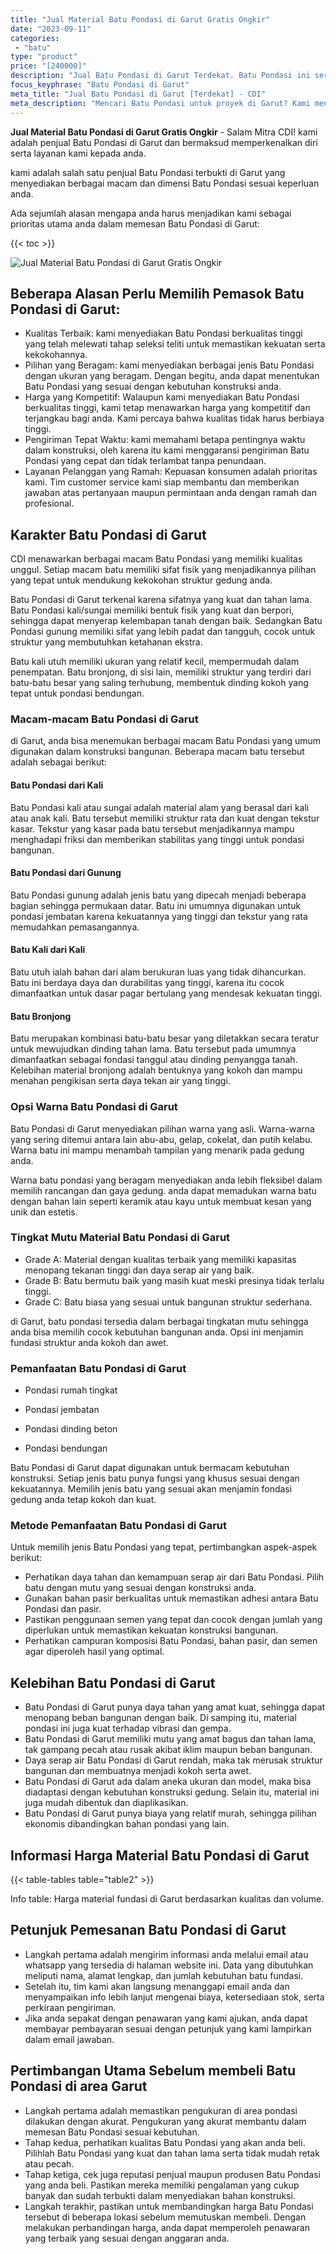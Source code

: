 ```yaml
---
title: "Jual Material Batu Pondasi di Garut Gratis Ongkir"
date: "2023-09-11"
categories:
 - "batu"
type: "product"
price: "[240000]"
description: "Jual Batu Pondasi di Garut Terdekat. Batu Pondasi ini sering dipakai dalam proyek konstruksi sebagai pondasi bangunan yang tahan lama dan berkualitas. Kontak kami untuk mendapatkan informasi lebih lanjut."
focus_keyphrase: "Batu Pondasi di Garut"
meta_title: "Jual Batu Pondasi di Garut [Terdekat] - CDI"
meta_description: "Mencari Batu Pondasi untuk proyek di Garut? Kami menawarkan Batu Pondasi berkualitas untuk pondasi bangunan. Raih penawaran terbaik sekarang."
---
```


**Jual Material Batu Pondasi di Garut Gratis Ongkir** - Salam Mitra CDI! kami adalah penjual Batu Pondasi di Garut dan bermaksud memperkenalkan diri serta layanan kami kepada anda.

kami adalah salah satu penjual Batu Pondasi terbukti di Garut yang menyediakan berbagai macam dan dimensi Batu Pondasi sesuai keperluan anda.

Ada sejumlah alasan mengapa anda harus menjadikan kami sebagai prioritas utama anda dalam memesan Batu Pondasi di Garut:

{{< toc >}}

![Jual Material Batu Pondasi di Garut Gratis Ongkir](/images/batu/batu-pondasi-08.jpg)

## Beberapa Alasan Perlu Memilih Pemasok Batu Pondasi di Garut:

*   Kualitas Terbaik: kami menyediakan Batu Pondasi berkualitas tinggi yang telah melewati tahap seleksi teliti untuk memastikan kekuatan serta kekokohannya.
*   Pilihan yang Beragam: kami menyediakan berbagai jenis Batu Pondasi dengan ukuran yang beragam. Dengan begitu, anda dapat menentukan Batu Pondasi yang sesuai dengan kebutuhan konstruksi anda.
*   Harga yang Kompetitif: Walaupun kami menyediakan Batu Pondasi berkualitas tinggi, kami tetap menawarkan harga yang kompetitif dan terjangkau bagi anda. Kami percaya bahwa kualitas tidak harus berbiaya tinggi.
*   Pengiriman Tepat Waktu: kami memahami betapa pentingnya waktu dalam konstruksi, oleh karena itu kami menggaransi pengiriman Batu Pondasi yang cepat dan tidak terlambat tanpa penundaan.
*   Layanan Pelanggan yang Ramah: Kepuasan konsumen adalah prioritas kami. Tim customer service kami siap membantu dan memberikan jawaban atas pertanyaan maupun permintaan anda dengan ramah dan profesional.

## Karakter Batu Pondasi di Garut

CDI menawarkan berbagai macam Batu Pondasi yang memiliki kualitas unggul. Setiap macam batu memiliki sifat fisik yang menjadikannya pilihan yang tepat untuk mendukung kekokohan struktur gedung anda.

Batu Pondasi di Garut terkenal karena sifatnya yang kuat dan tahan lama. Batu Pondasi kali/sungai memiliki bentuk fisik yang kuat dan berpori, sehingga dapat menyerap kelembapan tanah dengan baik. Sedangkan Batu Pondasi gunung memiliki sifat yang lebih padat dan tangguh, cocok untuk struktur yang membutuhkan ketahanan ekstra.

Batu kali utuh memiliki ukuran yang relatif kecil, mempermudah dalam penempatan. Batu bronjong, di sisi lain, memiliki struktur yang terdiri dari batu-batu besar yang saling terhubung, membentuk dinding kokoh yang tepat untuk pondasi bendungan.

### Macam-macam Batu Pondasi di Garut

di Garut, anda bisa menemukan berbagai macam Batu Pondasi yang umum digunakan dalam konstruksi bangunan. Beberapa macam batu tersebut adalah sebagai berikut:

#### Batu Pondasi dari Kali

Batu Pondasi kali atau sungai adalah material alam yang berasal dari kali atau anak kali. Batu tersebut memiliki struktur rata dan kuat dengan tekstur kasar. Tekstur yang kasar pada batu tersebut menjadikannya mampu menghadapi friksi dan memberikan stabilitas yang tinggi untuk pondasi bangunan.

#### Batu Pondasi dari Gunung

Batu Pondasi gunung adalah jenis batu yang dipecah menjadi beberapa bagian sehingga permukaan datar. Batu ini umumnya digunakan untuk pondasi jembatan karena kekuatannya yang tinggi dan tekstur yang rata memudahkan pemasangannya.

#### Batu Kali dari Kali

Batu  utuh ialah bahan dari alam berukuran luas yang tidak dihancurkan. Batu ini berdaya daya dan durabilitas yang tinggi, karena itu cocok dimanfaatkan untuk dasar pagar bertulang yang mendesak kekuatan tinggi.

#### Batu Bronjong

Batu  merupakan kombinasi batu-batu besar yang diletakkan secara teratur untuk mewujudkan dinding tahan lama. Batu tersebut pada umumnya dimanfaatkan sebagai fondasi tanggul atau dinding penyangga tanah. Kelebihan material bronjong adalah bentuknya yang kokoh dan mampu menahan pengikisan serta daya tekan air yang tinggi.

### Opsi Warna Batu Pondasi di Garut

Batu Pondasi di Garut menyediakan pilihan warna yang asli. Warna-warna yang sering ditemui antara lain abu-abu, gelap, cokelat, dan putih kelabu. Warna batu ini mampu menambah tampilan yang menarik pada gedung anda.

Warna batu pondasi yang beragam menyediakan anda lebih fleksibel dalam memilih rancangan dan gaya gedung. anda dapat memadukan warna batu dengan bahan lain seperti keramik atau kayu untuk membuat kesan yang unik dan estetis.

### Tingkat Mutu Material Batu Pondasi di Garut

*   Grade A: Material dengan kualitas terbaik yang memiliki kapasitas menopang tekanan tinggi dan daya serap air yang baik.
*   Grade B: Batu bermutu baik yang masih kuat meski presinya tidak terlalu tinggi.
*   Grade C: Batu biasa yang sesuai untuk bangunan struktur sederhana.

di Garut, batu pondasi tersedia dalam berbagai tingkatan mutu sehingga anda bisa memilih cocok kebutuhan bangunan anda. Opsi ini menjamin fundasi struktur anda kokoh dan awet.

### Pemanfaatan Batu Pondasi di Garut

*   Pondasi rumah tingkat

*   Pondasi jembatan

*   Pondasi dinding beton

*   Pondasi bendungan

Batu Pondasi di Garut dapat digunakan untuk bermacam kebutuhan konstruksi. Setiap jenis batu punya fungsi yang khusus sesuai dengan kekuatannya. Memilih jenis batu yang sesuai akan menjamin fondasi gedung anda tetap kokoh dan kuat.

### Metode Pemanfaatan Batu Pondasi di Garut

Untuk memilih jenis Batu Pondasi yang tepat, pertimbangkan aspek-aspek berikut:

*   Perhatikan daya tahan dan kemampuan serap air dari Batu Pondasi. Pilih batu dengan mutu yang sesuai dengan konstruksi anda.
*   Gunakan bahan pasir berkualitas untuk memastikan adhesi antara Batu Pondasi dan pasir.
*   Pastikan penggunaan semen yang tepat dan cocok dengan jumlah yang diperlukan untuk memastikan kekuatan konstruksi bangunan.
*   Perhatikan campuran komposisi Batu Pondasi, bahan pasir, dan semen agar diperoleh hasil yang optimal.

## Kelebihan Batu Pondasi di Garut

*   Batu Pondasi di Garut punya daya tahan yang amat kuat, sehingga dapat menopang beban bangunan dengan baik. Di samping itu, material pondasi ini juga kuat terhadap vibrasi dan gempa.
*   Batu Pondasi di Garut memiliki mutu yang amat bagus dan tahan lama, tak gampang pecah atau rusak akibat iklim maupun beban bangunan.
*   Daya serap air Batu Pondasi di Garut rendah, maka tak merusak struktur bangunan dan membuatnya menjadi kokoh serta awet.
*   Batu Pondasi di Garut ada dalam aneka ukuran dan model, maka bisa diadaptasi dengan kebutuhan konstruksi gedung. Selain itu, material ini juga mudah dibentuk dan diaplikasikan.
*   Batu Pondasi di Garut punya biaya yang relatif murah, sehingga pilihan ekonomis dibandingkan bahan pondasi yang lain.

## Informasi Harga Material Batu Pondasi di Garut

{{< table-tables table="table2" >}}

Info table: Harga material fundasi di Garut berdasarkan kualitas dan volume.

## Petunjuk Pemesanan Batu Pondasi di Garut

*   Langkah pertama adalah mengirim informasi anda melalui email atau whatsapp yang tersedia di halaman website ini. Data yang dibutuhkan meliputi nama, alamat lengkap, dan jumlah kebutuhan batu fundasi.
*   Setelah itu, tim kami akan langsung menanggapi email anda dan menyampaikan info lebih lanjut mengenai biaya, ketersediaan stok, serta perkiraan pengiriman.
*   Jika anda sepakat dengan penawaran yang kami ajukan, anda dapat membayar pembayaran sesuai dengan petunjuk yang kami lampirkan dalam email jawaban.

## Pertimbangan Utama Sebelum membeli Batu Pondasi di area Garut

*   Langkah pertama adalah memastikan pengukuran di area pondasi dilakukan dengan akurat. Pengukuran yang akurat membantu dalam memesan Batu Pondasi sesuai kebutuhan.
*   Tahap kedua, perhatikan kualitas Batu Pondasi yang akan anda beli. Pilihlah Batu Pondasi yang kuat dan tahan lama serta tidak mudah retak atau pecah.
*   Tahap ketiga, cek juga reputasi penjual maupun produsen Batu Pondasi yang anda beli. Pastikan mereka memiliki pengalaman yang cukup banyak dan sudah terbukti dalam menyediakan bahan konstruksi.
*   Langkah terakhir, pastikan untuk membandingkan harga Batu Pondasi tersebut di beberapa lokasi sebelum memutuskan membeli. Dengan melakukan perbandingan harga, anda dapat memperoleh penawaran yang terbaik yang sesuai dengan anggaran anda.